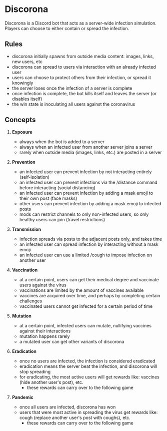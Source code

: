 # Discorona

Discorona is a Discord bot that acts as a server-wide infection simulation. Players can choose to either contain or spread the infection.

## Rules
- discorona initially spawns from  outside media content: images, links, new users, etc
- discorona can spread to users via interaction with an already infected user
- users can choose to protect others from their infection, or spread it knowingly
- the server loses once the infection of a server is complete
- once infection is complete, the bot kills itself and leaves the server (or disables itself)
- the win state is inoculating all users against the coronavirus

## Concepts

1. **Exposure**
	- always when the bot is added to a server
	- always when an infected user from another server joins a server
	- rarely when outside media (images, links, etc.) are posted in a server 

2. **Prevention**
	- an infected user can prevent infection by not interacting entirely (self-isolation)
	- an infected user can prevent infections via the /distance command before interacting (social distancing)
	- an infected user can prevent infection by adding a mask emoji to their own post (face masks)
	- other users can prevent infection by adding a mask emoji to infected posts
	- mods can restrict channels to only non-infected users, so only healthy users can join (travel restrictions)

3. **Transmission**
	- infection spreads via posts to the adjacent posts only, and takes time
	- an infected user can spread infection by interacting without a mask emoji
	- an infected user can use a limited /cough to impose infection on another user

4. **Vaccination**
	- at a certain point, users can get their medical degree and vaccinate users against the virus
	- vaccinations are limited by the amount of vaccines available
	- vaccines are acquired over time, and perhaps by completing certain challenges
	- vaccinated users cannot get infected for a certain period of time

5. **Mutation**
	- at a certain point, infected users can mutate, nullifying vaccines against their interactions
	- mutation happens rarely
	- a mutated user can get other variants of discorona

6. **Eradication**
	- once no users are infected, the infection is considered eradicated
	- eradication means the server beat the infection, and discorona will stop spreading
	- for eradicating, the most active users will get rewards like: vaccines (hide another user's post), etc.
		- these rewards can carry over to the following game

7. **Pandemic**
	- once all users are infected, discorona has won
	- users that were most active in spreading the virus get rewards like: cough (replace another user's post with coughs), etc.
		- these rewards can carry over to the following game
